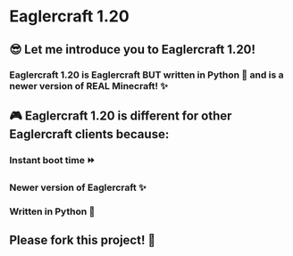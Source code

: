 # Eaglercraft 1.20
## 😎 Let me introduce you to Eaglercraft 1.20!


### Eaglercraft 1.20 is Eaglercraft BUT written in Python 🐍 and is a newer version of REAL Minecraft! ✨


## 🎮 Eaglercraft 1.20 is different for other Eaglercraft clients because:


### Instant boot time ⏩
### Newer version of Eaglercraft ✨
### Written in Python 🐍




## Please fork this project! 🍴


